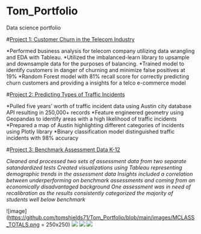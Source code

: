 # Tom_Portfolio
Data science portfolio


#[Project 1: Customer Churn in the Telecom Industry](https://github.com/tomshields71/Churn)

*Performed business analysis for telecom company utilizing data wrangling and EDA with Tableau.
*Utilized the imbalanced-learn library to upsample and downsample data for the purposes of balancing.
*Trained model to identify customers in danger of churning and minimize false positives at 19%
*Random Forest model with 81% recall score for correctly predicting churn customers and providing a insights for a telco e-commerce model

#[Project 2: Predicting Types of Traffic Incidents](https://github.com/tomshields71/Real-Time_Traffic_Incident_Reports)

*Pulled five years’ worth of traffic incident data using Austin city database API resulting in 250,000+ records
*Feature engineered geometry using Geopandas to identify areas with a high likelihood of traffic incidents
*Prepared a map of Austin highlighting different categories of incidents using Plotly library
*Binary classification model distinguished traffic incidents with 98% accuracy

#[Project 3: Benchmark Assessment Data K-12](https://github.com/tomshields71/AssessmentData)

*Cleaned and processed two sets of assessment data from two separate satandardized tests*
*Created visualizations using Tableau representing demographic trends in the assessment data*
*Insights included a correlation between underperforming on benchmark assessments and coming from an economically disadvantaged background*
*One assessment was in need of recalibration as the results consistently categorized the majority of students well below benchmark*

![image](https://github.com/tomshields71/Tom_Portfolio/blob/main/images/MCLASS_TOTALS.png = 250x250)
![](https://github.com/tomshields71/Tom_Portfolio/blob/main/images/TXKEA_TOTALS.png)
![](https://github.com/tomshields71/Tom_Portfolio/blob/main/images/MCLASS_DEMO.png)
![](https://github.com/tomshields71/Tom_Portfolio/blob/main/images/TXKEA_DEMO.png)
